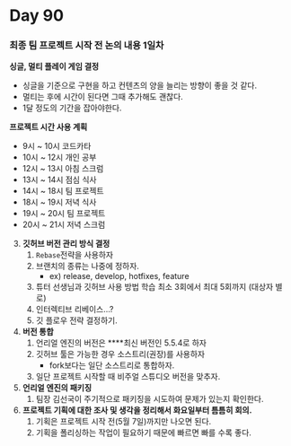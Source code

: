 # Day 90

### 최종 팀 프로젝트 시작 전 논의 내용 1일차

**싱글, 멀티 플레이 게임 결정**

- 싱글을 기준으로 구현을 하고 컨텐츠의 양을 늘리는 방향이 좋을 것 같다.
- 멀티는 후에 시간이 된다면 그때 추가해도 괜찮다.
- 1달 정도의 기간을 잡아야한다.

**프로젝트 시간 사용 계획**

- 9시 ~ 10시 코드카타
- 10시 ~ 12시 개인 공부
- 12시 ~ 13시 아침 스크럼
- 13시 ~ 14시 점심 식사
- 14시 ~ 18시 팀 프로젝트
- 18시 ~ 19시 저녁 식사
- 19시 ~ 20시 팀 프로젝트
- 20시 ~ 21시 저녁 스크럼

3. **깃허브 버전 관리 방식 결정**
    1. `Rebase`전략을 사용하자
    2. 브랜치의 종류는 나중에 정하자.
        - ex) release, develop, hotfixes, feature
    3. 튜터 선생님과 깃허브 사용 방법 학습 최소 3회에서 최대 5회까지 (대상자 별로)
    4. 인터렉티브 리베이스…?
    5. 깃 플로우 전략 결정하기.
4. **버전 통합**
    1. 언리얼 엔진의 버전은 ****최신 버전인 5.5.4로 하자
    2. 깃허브 툴은 가능한 경우 소스트리(권장)를 사용하자
        - fork보다는 일단 소스트리로 통합하자.
    3. 일단 프로젝트 시작할 때 비주얼 스튜디오 버전을 맞추자.
5. **언리얼 엔진의 패키징**
    1. 팀장 김선국이 주기적으로 패키징을 시도하여 문제가 있는지 확인한다.
6. **프로젝트 기획에 대한 조사 및 생각을 정리해서 화요일부터 틈틈히 회의.**
    1. 기획은 프로젝트 시작 전(5월 7일)까지만 나오면 된다.
    2. 기획을 폴리싱하는 작업이 필요하기 때문에 빠르면 빠를 수록 좋다.


